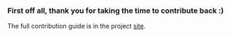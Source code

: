 ### First off all, thank you for taking the time to contribute back :)

The full contribution guide is in the project [site](http://docs.apiato.io/miscellaneous/contribution/).
